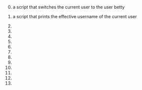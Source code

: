 0. a script that switches the current user to the user betty

1. a script that prints the effective username of the current user

2. 

3. 

4. 

5.

6. 

7. 

8. 

9. 

10. 

11. 

12.

13. 
